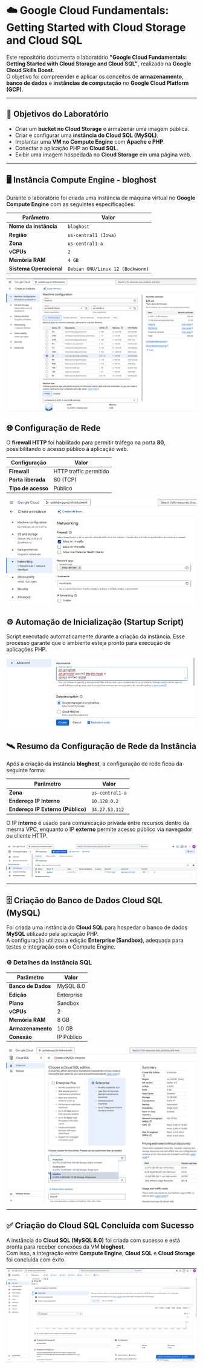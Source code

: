 # ☁️ Google Cloud Fundamentals: Getting Started with Cloud Storage and Cloud SQL

Este repositório documenta o laboratório **"Google Cloud Fundamentals: Getting Started with Cloud Storage and Cloud SQL"**, realizado na **Google Cloud Skills Boost**.  
O objetivo foi compreender e aplicar os conceitos de **armazenamento**, **banco de dados** e **instâncias de computação** no **Google Cloud Platform (GCP)**.

---

## 🧠 Objetivos do Laboratório

- Criar um **bucket no Cloud Storage** e armazenar uma imagem pública.  
- Criar e configurar uma **instância do Cloud SQL (MySQL)**.  
- Implantar uma **VM no Compute Engine** com **Apache e PHP**.  
- Conectar a aplicação PHP ao **Cloud SQL**.  
- Exibir uma imagem hospedada no **Cloud Storage** em uma página web.  


---

## 🖥️ Instância Compute Engine - bloghost

Durante o laboratório foi criada uma instância de máquina virtual no **Google Compute Engine** com as seguintes especificações:

| Parâmetro | Valor |
|------------|--------|
| **Nome da instância** | `bloghost` |
| **Região** | `us-central1 (Iowa)` |
| **Zona** | `us-central1-a` |
| **vCPUs** | `2` |
| **Memória RAM** | `4 GB` |
| **Sistema Operacional** | `Debian GNU/Linux 12 (Bookworm)` |



![Instância bloghost](./images/1.png)

## 🌐 Configuração de Rede

O **firewall HTTP** foi habilitado para permitir tráfego na porta **80**, possibilitando o acesso público à aplicação web.


| Configuração | Valor |
|---------------|--------|
| **Firewall** | HTTP traffic permitido |
| **Porta liberada** | 80 (TCP) |
| **Tipo de acesso** | Público |

![Firewall HTTP habilitado](./images/2.png)

## ⚙️ Automação de Inicialização (Startup Script)

Script executado automaticamente durante a criação da instância. Esse processo garante que o ambiente esteja pronto para execução de aplicações PHP.



![Comandos ](./images/3.png)

## 🛰️ Resumo da Configuração de Rede da Instância

Após a criação da instância **bloghost**, a configuração de rede ficou da seguinte forma:

| Parâmetro | Valor |
|------------|--------|
| **Zona** | `us-central1-a` |
| **Endereço IP Interno** | `10.128.0.2` |
| **Endereço IP Externo (Público)** | `34.27.53.112` |

O IP **interno** é usado para comunicação privada entre recursos dentro da mesma VPC, enquanto o IP **externo** permite acesso público via navegador ou cliente HTTP.

![Resumo da rede da instância](./images/4.png)

---

## 🗄️ Criação do Banco de Dados Cloud SQL (MySQL)

Foi criada uma instância do **Cloud SQL** para hospedar o banco de dados **MySQL** utilizado pela aplicação PHP.  
A configuração utilizou a edição **Enterprise (Sandbox)**, adequada para testes e integração com o Compute Engine.

### ⚙️ Detalhes da Instância SQL

| Parâmetro | Valor |
|------------|--------|
| **Banco de Dados** | MySQL 8.0 |
| **Edição** | Enterprise |
| **Plano** | Sandbox |
| **vCPUs** | 2 |
| **Memória RAM** | 8 GB |
| **Armazenamento** | 10 GB |
| **Conexão** | IP Público |

![Criação do Cloud SQL MySQL](./images/6.png)

---

## ✅ Criação do Cloud SQL Concluída com Sucesso

A instância do **Cloud SQL (MySQL 8.0)** foi criada com sucesso e está pronta para receber conexões da VM **bloghost**.  
Com isso, a integração entre **Compute Engine**, **Cloud SQL** e **Cloud Storage** foi concluída com êxito.

![Criação do Cloud SQL concluída](./images/8.png)
